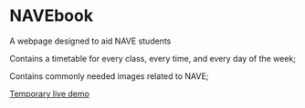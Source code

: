 # NAVEbook
A webpage designed to aid NAVE students


Contains a timetable for every class, every time, and every day of the week;

Contains commonly needed images related to NAVE;

[Temporary live demo](http://avellar.ml/nave/?d=1)